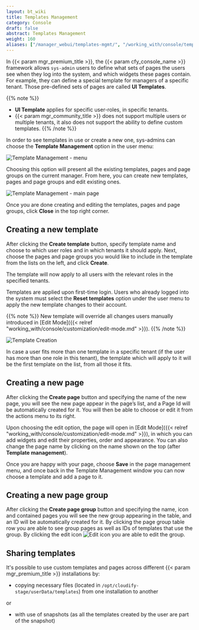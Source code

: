 ```yaml
---
layout: bt_wiki
title: Templates Management
category: Console
draft: false
abstract: Templates Management
weight: 160
aliases: ["/manager_webui/templates-mgmt/", "/working_with/console/templates-mgmt/"]
---
```


In {{< param mgr_premium_title >}}, the {{< param cfy_console_name >}} framework allows `sys-admin` users to define what sets of pages the users see when they log into the system, and which widgets these pages contain. For example, they can define a special template for managers of a specific tenant. Those pre-defined sets of pages are called **UI Templates**.

{{% note %}}
* **UI Template** applies for specific user-roles, in specific tenants.
* {{< param mgr_community_title >}} does not support multiple users or multiple tenants, it also does not support the ability to define custom templates.
{{% /note %}}

In order to see templates in use or create a new one, sys-admins can choose the **Template Management** option in the user menu:

![Template Management - menu]( /images/ui/customization/templates_menu.png )

Choosing this option will present all the existing templates, pages and page groups on the current manager. From here, you can create new templates, pages and page groups and edit existing ones.  

![Template Management - main page]( /images/ui/customization/templates_main-page.png )

Once you are done creating and editing the templates, pages and page groups, click **Close** in the top right corner.


## Creating a new template

After clicking the **Create template** button, specify template name and choose to which user roles and in which tenants it should apply.
Next, choose the pages and page groups you would like to include in the template from the lists on the left, and click **Create**.

The template will now apply to all users with the relevant roles in the specified tenants.

Templates are applied upon first-time login. Users who already logged into the system must select the **Reset templates** option under the user menu to apply the new template changes to their account.

{{% note %}}
New template will override all changes users manually introduced in [Edit Mode]({{< relref "working_with/console/customization/edit-mode.md" >}}).
{{% /note %}}   

![Template Creation]( /images/ui/customization/templates_create.png )

In case a user fits more than one template in a specific tenant (if the user has more than one role in this tenant), the template which will apply to it will be the first template on the list, from all those it fits.


## Creating a new page

After clicking the **Create page** button and specifying the name of the new page, you will see the new page appear in the page’s list, and a Page Id will be automatically created for it. You will then be able to choose or edit it from the actions menu to its right.

Upon choosing the edit option, the page will open in [Edit Mode]({{< relref "working_with/console/customization/edit-mode.md" >}}), in which you can add widgets and edit their properties, order and appearance. You can also change the page name by clicking on the name shown on the top (after **Template management**).

Once you are happy with your page, choose **Save** in the page management menu, and once back in the Template Management window you can now choose a template and add a page to it.


## Creating a new page group

After clicking the **Create page group** button and specifying the name, icon and contained pages you will see the new group appearing in the table, and an ID will be automatically created for it.
By clicking the page group table row you are able to see group pages as well as IDs of templates that use the group.
By clicking the edit icon ![Edit icon]( /images/ui/icons/edit-icon.png ) you are able to edit the group.


## Sharing templates

It's possible to use custom templates and pages across different {{< param mgr_premium_title >}} installations by:

* copying necessary files (located in `/opt/cloudify-stage/userData/templates`) from one installation to another

or

* with use of snapshots (as all the templates created by the user are part of the snapshot)
